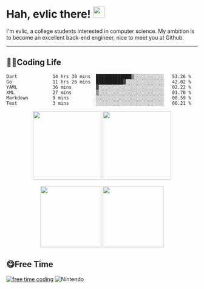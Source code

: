 # Hah, evlic there! <img src="https://evlic.github.io/dist/github-profile/wave.gif" width="30px">

I'm evlic, a college students interested in computer science. My ambition is to become an excellent back-end engineer, nice to meet you at Github.

---

## 👨‍💻Coding Life

<!--START_SECTION:waka-->

```text
Dart             14 hrs 30 mins  █████████████▒░░░░░░░░░░░   53.26 %
Go               11 hrs 26 mins  ██████████▓░░░░░░░░░░░░░░   42.02 %
YAML             36 mins         ▓░░░░░░░░░░░░░░░░░░░░░░░░   02.22 %
XML              27 mins         ▒░░░░░░░░░░░░░░░░░░░░░░░░   01.70 %
Markdown         9 mins          ░░░░░░░░░░░░░░░░░░░░░░░░░   00.59 %
Text             3 mins          ░░░░░░░░░░░░░░░░░░░░░░░░░   00.21 %
```

<!--END_SECTION:waka-->
<div align='center' display='flex'>
        <img height='180px' src="http://github-readme-streak-stats.herokuapp.com?user=evlic&theme=bear&hide_border=true&date_format=%5BY.%5Dn.j">
        <img height='180px' src="https://stats.justsong.cn/api/leetcode?username=evlic&cn=true&theme=dark">
        <p></p>
        <img height='160px' src="https://github-readme-stats.vercel.app/api/top-langs/?username=evlic&theme=dark&layout=compact">
        <img height='160px' src="https://github-readme-stats.vercel.app/api?username=evlic&show_icons=true&theme=dark">
</div>


## 😋Free Time
[![free time coding](https://wakatime.com/badge/user/d9f55687-1fce-4083-8cda-b582dac59cb6.svg)](https://wakatime.com/@d9f55687-1fce-4083-8cda-b582dac59cb6) ![Nintendo](https://img.shields.io/badge/-Nintendo%20Switch-e60012?style=flat-square&logo=nintendo%20switch&logoColor=ffffff)

